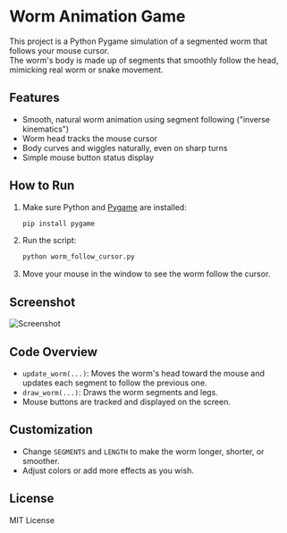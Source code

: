 # Worm Animation Game

This project is a Python Pygame simulation of a segmented worm that follows your mouse cursor.  
The worm's body is made up of segments that smoothly follow the head, mimicking real worm or snake movement.

## Features

- Smooth, natural worm animation using segment following ("inverse kinematics")
- Worm head tracks the mouse cursor
- Body curves and wiggles naturally, even on sharp turns
- Simple mouse button status display

## How to Run

1. Make sure Python and [Pygame](https://www.pygame.org/) are installed:

    ```bash
    pip install pygame
    ```

2. Run the script:

    ```bash
    python worm_follow_cursor.py
    ```

3. Move your mouse in the window to see the worm follow the cursor.

## Screenshot

![Screenshot](screenshot.png) <!-- Replace with your own screenshot if needed -->

## Code Overview

- `update_worm(...)`: Moves the worm's head toward the mouse and updates each segment to follow the previous one.
- `draw_worm(...)`: Draws the worm segments and legs.
- Mouse buttons are tracked and displayed on the screen.

## Customization

- Change `SEGMENTS` and `LENGTH` to make the worm longer, shorter, or smoother.
- Adjust colors or add more effects as you wish.

## License

MIT License
